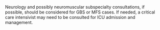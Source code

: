 Neurology and possibly neuromuscular subspecialty consultations, if possible, should be considered for GBS or MFS cases. If needed, a critical care intensivist may need to be consulted for ICU admission and management.